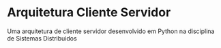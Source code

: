 # Arquitetura Cliente Servidor
Uma arquitetura de cliente servidor desenvolvido em Python na disciplina de Sistemas Distribuidos
